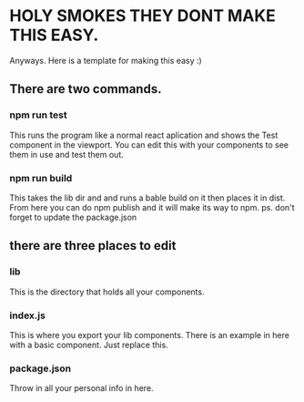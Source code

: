 # HOLY SMOKES THEY DONT MAKE THIS EASY.
Anyways. Here is a template for making this easy :)

## There are two commands.
### npm run test
This runs the program like a normal react aplication and shows the Test component in the viewport. You can edit this with your components to see them in use and test them out.

### npm run build
This takes the lib dir and and runs a bable build on it then places it in dist. From here you can do npm publish and it will make its way to npm. 
ps. don't forget to update the package.json

## there are three places to edit
### lib
This is the directory that holds all your components.

### index.js
This is where you export your lib components. There is an example in here with a basic component. Just replace this.

### package.json
Throw in all your personal info in here.
